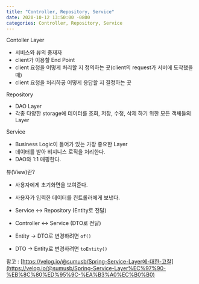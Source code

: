 ```yaml
---
title: "Controller, Repository, Service"
date: 2020-10-12 13:50:00 -0800
categories: Controller, Repository, Service
---
```


Contoller Layer

- 서비스와 뷰의 중재자
- client가 이용할 End Point
- client 요청을 어떻게 처리할 지 정의하는 곳(client의 request가 서버에 도착했을 때)
- client 요청을 처리하곻 어떻게 응답할 지 결정하는 곳

Repository

- DAO Layer
- 각종 다양한 storage에 데이터를 조회, 저장, 수정, 삭제 하기 위한 모든 객체들의  Layer

Service

- Business Logic이 들어가 있는 가장 중요한  Layer
- 데이터를 받아 비지니스 로직을 처리한다.
- DAO와 1:1 매핑한다.

뷰(View)란?

- 사용자에게 초기화면을 보여준다.
- 사용자가 입력한 데이터를 컨트롤러에게 보낸다.

- Service ↔ Repository (Entity로 전달)
- Controller ↔ Service (DTO로 전달)
- Entity → DTO로 변경하려면 `of()` 
- DTO → Entity로 변경하려면 `toEntity()`

참고 : [https://velog.io/@sumusb/Spring-Service-Layer에-대한-고찰](https://velog.io/@sumusb/Spring-Service-Layer%EC%97%90-%EB%8C%80%ED%95%9C-%EA%B3%A0%EC%B0%B0)

